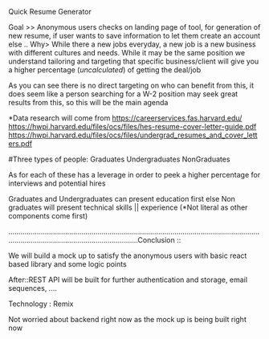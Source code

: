 Quick Resume Generator

Goal >> Anonymous users checks on landing page of tool, for generation of new resume, if user wants to save information to let them create an account else ..
Why> While there a new jobs everyday, a new job is a new business with different cultures and needs. While it may be the same position we understand tailoring and targeting that specific business/client
will give you a higher percentage (*uncalculated*) of getting the deal/job

As you can see there is no direct targeting on who can benefit from this, it does seem like a person searching for a W-2 position may seek great results from this, so this will be the main agenda


*Data research will come from 
https://careerservices.fas.harvard.edu/
https://hwpi.harvard.edu/files/ocs/files/hes-resume-cover-letter-guide.pdf
https://hwpi.harvard.edu/files/ocs/files/undergrad_resumes_and_cover_letters.pdf


#Three types of people:
    Graduates
    Undergraduates
    NonGraduates

As for each of these has a leverage in order to peek a higher percentage for interviews and potential hires

Graduates and Undergraduates can present education first
else 
Non graduates will present technical skills || experience (*Not literal as other components come first)

............................................................................................................................................................................................Conclusion :: 

We will build a mock up to satisfy the anonymous users with basic react based library and some logic points 


After::REST API will be built for further authentication and storage, email sequences, ....


Technology :
Remix 

Not worried about backend right now as the mock up is being built right now
